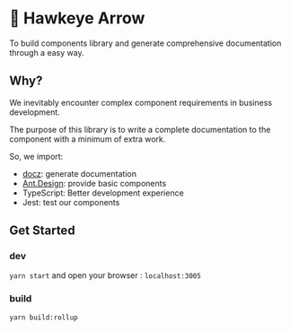 # 🏹️ Hawkeye Arrow️

To build components library and generate comprehensive documentation through a easy way.

## Why?

We inevitably encounter complex component requirements in business development.

The purpose of this library is to write a complete documentation to the component with a minimum of extra work.

So, we import:

- [docz](https://github.com/pedronauck/docz): generate documentation
- [Ant.Design](https://github.com/ant-design/ant-design): provide basic components
- TypeScript: Better development experience
- Jest: test our components

## Get Started

### dev

`yarn start` and open your browser : `localhost:3005`

### build

`yarn build:rollup`
